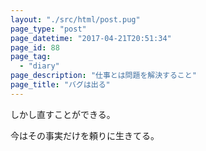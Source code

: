```yaml
---
layout: "./src/html/post.pug"
page_type: "post"
page_datetime: "2017-04-21T20:51:34"
page_id: 88
page_tag:
  - "diary"
page_description: "仕事とは問題を解決すること"
page_title: "バグは出る"
---
```


しかし直すことができる。

今はその事実だけを頼りに生きてる。
